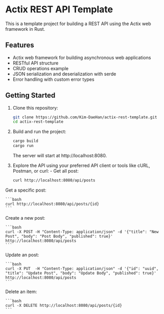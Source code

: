 # Actix REST API Template

This is a template project for building a REST API using the Actix web framework in Rust.

## Features

- Actix web framework for building asynchronous web applications
- RESTful API structure
- CRUD operations example
- JSON serialization and deserialization with serde
- Error handling with custom error types

## Getting Started

1. Clone this repository:

   ```bash
   git clone https://github.com/Kim-DaeHan/actix-rest-template.git
   cd actix-rest-template
   ```

2. Build and run the project:

   ```bash
   cargo build
   cargo run
   ```

   The server will start at http://localhost:8080.

3. Explore the API using your preferred API client or tools like cURL, Postman, or curl: - Get all post:

   ```bash
   curl http://localhost:8080/api/posts
   ```

Get a specific post:

    ```bash
    curl http://localhost:8080/api/posts/{id}
    ```

Create a new post:

    ```bash
    curl -X POST -H "Content-Type: application/json" -d '{"title": "New Post", "body": "Post Body", "published": true}' http://localhost:8080/api/posts
    ```

Update an post:

    ```bash
    curl -X PUT  -H "Content-Type: application/json" -d '{"id": "uuid", "title": "Update Post", "body": "Update Body", "published": true}' http://localhost:8080/api/posts
    ```

Delete an item:

    ```bash
    curl -X DELETE http://localhost:8080/api/posts/{id}
    ```
